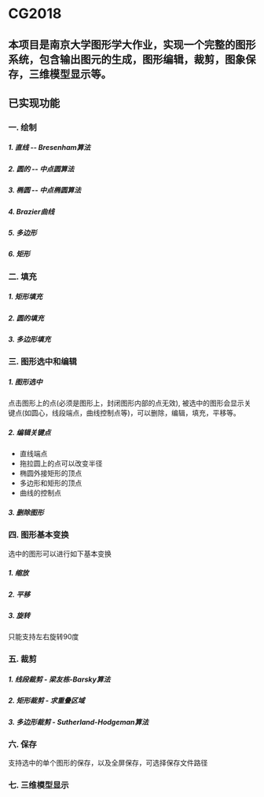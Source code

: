 # CG2018
本项目是南京大学图形学大作业，实现一个完整的图形系统，包含输出图元的生成，图形编辑，裁剪，图象保存，三维模型显示等。
----

## 已实现功能
### 一. 绘制
##### 1. 直线 -- Bresenham算法
##### 2. 圆的 -- 中点圆算法
##### 3. 椭圆 -- 中点椭圆算法
##### 4. Brazier曲线 
##### 5. 多边形 
##### 6. 矩形

### 二. 填充
##### 1. 矩形填充
##### 2. 圆的填充
##### 3. 多边形填充 

### 三. 图形选中和编辑
##### 1. 图形选中
点击图形上的点(必须是图形上，封闭图形内部的点无效), 被选中的图形会显示关键点(如圆心，线段端点，曲线控制点等)，可以删除，编辑，填充，平移等。
##### 2. 编辑关键点
* 直线端点
* 拖拉圆上的点可以改变半径
* 椭圆外接矩形的顶点
* 多边形和矩形的顶点
* 曲线的控制点
##### 3. 删除图形

### 四. 图形基本变换
选中的图形可以进行如下基本变换
##### 1. 缩放
##### 2. 平移
##### 3. 旋转
只能支持左右旋转90度

### 五. 裁剪
##### 1. 线段裁剪 - 梁友栋-Barsky算法
##### 2. 矩形裁剪 - 求重叠区域
##### 3. 多边形裁剪 - Sutherland-Hodgeman算法

### 六. 保存
支持选中的单个图形的保存，以及全屏保存，可选择保存文件路径

### 七. 三维模型显示
